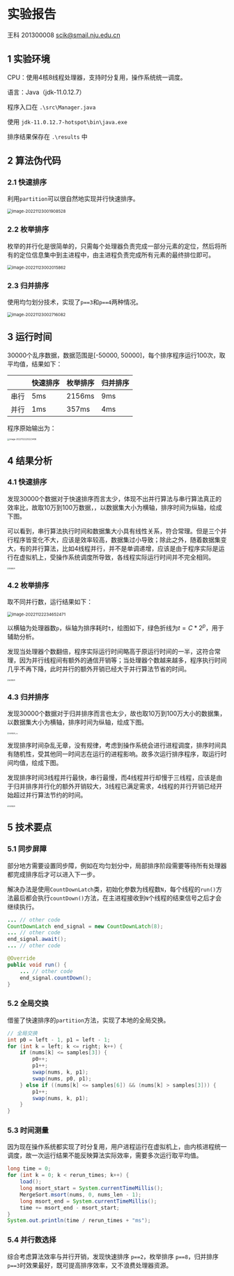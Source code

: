 # 实验报告

王科 201300008 scik@smail.nju.edu.cn



## 1 实验环境

CPU：使用4核8线程处理器，支持时分复用，操作系统统一调度。

语言：Java（jdk-11.0.12.7）

程序入口在 `.\src\Manager.java`

使用 `jdk-11.0.12.7-hotspot\bin\java.exe`

排序结果保存在 `.\results` 中



## 2 算法伪代码

### 2.1 快速排序

利用`partition`可以很自然地实现并行快速排序。

<img src=".\image\qsort_al.png" alt="image-20221123001908528" style="zoom: 67%;" />

### 2.2 枚举排序

枚举的并行化是很简单的，只需每个处理器负责完成一部分元素的定位，然后将所有的定位信息集中到主进程中，由主进程负责完成所有元素的最终排位即可。

<img src=".\image\esort_al.png" alt="image-20221123002015862" style="zoom:67%;" />

### 2.3 归并排序

使用均匀划分技术，实现了`p==3`和`p==4`两种情况。

<img src=".\image\msort_al.png" alt="image-20221123002716082" style="zoom:67%;" />

## 3 运行时间

30000个乱序数据，数据范围是[-50000, 50000]，每个排序程序运行100次，取平均值，结果如下：

|      | 快速排序 | 枚举排序 | 归并排序 |
| ---- | -------- | -------- | -------- |
| 串行 | 5ms      | 2156ms   | 9ms      |
| 并行 | 1ms      | 357ms    | 4ms      |

程序原始输出为：

<img src=".\image\res.png" alt="image-20221122225223496" style="zoom: 33%;" />



## 4 结果分析

### 4.1 快速排序

发现30000个数据对于快速排序而言太少，体现不出并行算法与串行算法真正的效率比，故取10万到100万数据，，以数据集大小为横轴，排序时间为纵轴，绘成下图。

可以看到，串行算法执行时间和数据集大小具有线性关系，符合常理。但是三个并行程序皆变化不大，应该是效率较高，数据集过小导致；除此之外，随着数据集变大，有的并行算法，比如4线程并行，并不是单调递增，应该是由于程序实际是运行在虚拟机上，受操作系统调度所导致，各线程实际运行时间并不完全相同。

<img src=".\image\快速排序.png" alt="快速排序" style="zoom: 25%;" />


### 4.2 枚举排序

取不同并行数，运行结果如下：

<img src=".\image\enum.png" alt="image-20221122234652471" style="zoom: 67%;" />

以横轴为处理器数`p`，纵轴为排序耗时`t`，绘图如下，绿色折线为$t=C*2^p$，用于辅助分析。

发现当处理器个数翻倍，程序实际运行时间略高于原运行时间的一半，这符合常理，因为并行线程间有额外的通信开销等；当处理器个数越来越多，程序执行时间几乎不再下降，此时并行的额外开销已经大于并行算法节省的时间。

<img src=".\image\枚举排序.png" alt="枚举排序" style="zoom: 25%;" />

### 4.3 归并排序

发现30000个数据对于归并排序而言也太少，故也取10万到100万大小的数据集，以数据集大小为横轴，排序时间为纵轴，绘成下图。

<img src=".\image\归并排序_no.png" alt="归并排序_no" style="zoom: 25%;" />

发现排序时间杂乱无章，没有规律，考虑到操作系统会进行进程调度，排序时间具有随机性，受其他同一时间志在运行的进程影响。故多次运行排序程序，取运行时间均值，绘成下图。

发现排序时间3线程并行最快，串行最慢，而4线程并行却慢于三线程，应该是由于归并排序并行化的额外开销较大，3线程已满足需求，4线程的并行开销已经开始超过并行算法节约的时间。

<img src=".\image\归并排序.png" alt="归并排序" style="zoom: 25%;" />



## 5 技术要点

### 5.1 同步屏障

部分地方需要设置同步障，例如在均匀划分中，局部排序阶段需要等待所有处理器都完成排序后才可以进入下一步。

解决办法是使用`CountDownLatch`类，初始化参数为线程数`N`，每个线程的`run()`方法最后都会执行`countDown()`方法，在主进程接收到`N`个线程的结束信号之后才会继续执行。

```java
... // other code
CountDownLatch end_signal = new CountDownLatch(8);
... // other code
end_signal.await();
... // other code
```

```java
@Override
public void run() {
    ... // other code
    end_signal.countDown();
}
```

### 5.2 全局交换

借鉴了快速排序的`partition`方法，实现了本地的全局交换。

```java
// 全局交换
int p0 = left - 1, p1 = left - 1;
for (int k = left; k <= right; k++) {
    if (nums[k] <= samples[3]) {
        p0++;
        p1++;
        swap(nums, k, p1);
        swap(nums, p0, p1);
    } else if ((nums[k] <= samples[6]) && (nums[k] > samples[3])) {
        p1++;
        swap(nums, k, p1);
    }
}
```

### 5.3 时间测量

因为现在操作系统都实现了时分复用，用户进程运行在虚拟机上，由内核进程统一调度，故一次运行结果不能反映算法实际效率，需要多次运行取平均值。

```java
long time = 0;
for (int k = 0; k < rerun_times; k++) {
    load();
    long msort_start = System.currentTimeMillis();
    MergeSort.msort(nums, 0, nums_len - 1);
    long msort_end = System.currentTimeMillis();
    time += msort_end - msort_start;
}
System.out.println(time / rerun_times + "ms");
```

### 5.4 并行数选择

综合考虑算法效率与并行开销，发现快速排序 `p==2`，枚举排序 `p==8`，归并排序 `p==3`时效果最好，既可提高排序效率，又不浪费处理器资源。



